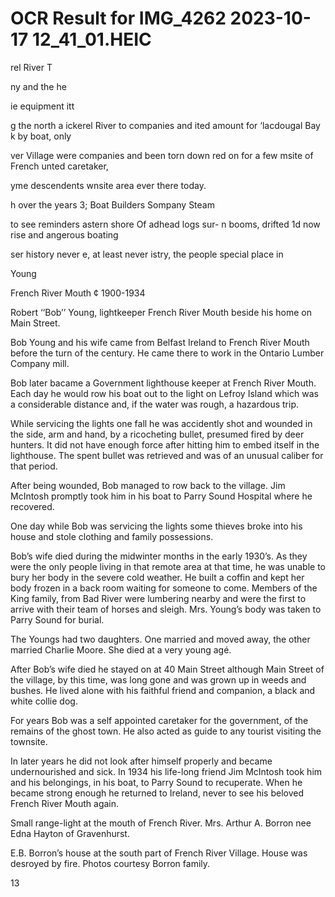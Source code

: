# OCR Result for IMG_4262 2023-10-17 12_41_01.HEIC

rel River T

ny and the he

ie equipment itt

g the north a
ickerel River to
companies and
ited amount for
‘lacdougal Bay
k by boat, only

ver Village were
companies and
been torn down
red on for a few
msite of French
unted caretaker,

yme descendents
wnsite area ever
there today.

h over the years
3; Boat Builders
Sompany Steam

to see reminders
astern shore Of
adhead logs sur-
n booms, drifted
1d now rise and
angerous boating

ser history never
e, at least never
istry, the people
special place in

Young

French River Mouth ¢ 1900-1934

Robert ‘‘Bob’’ Young, lightkeeper French River Mouth
beside his home on Main Street.

Bob Young and his wife came from Belfast Ireland to
French River Mouth before the turn of the century. He came
there to work in the Ontario Lumber Company mill.

Bob later bacame a Government lighthouse keeper at
French River Mouth. Each day he would row his boat out
to the light on Lefroy Island which was a considerable
distance and, if the water was rough, a hazardous trip.

While servicing the lights one fall he was accidently shot
and wounded in the side, arm and hand, by a ricocheting
bullet, presumed fired by deer hunters. It did not have
enough force after hitting him to embed itself in the
lighthouse. The spent bullet was retrieved and was of an
unusual caliber for that period.

After being wounded, Bob managed to row back to the
village. Jim McIntosh promptly took him in his boat to
Parry Sound Hospital where he recovered.

One day while Bob was servicing the lights some thieves
broke into his house and stole clothing and family
possessions.

Bob’s wife died during the midwinter months in the
early 1930’s. As they were the only people living in that
remote area at that time, he was unable to bury her body
in the severe cold weather. He built a coffin and kept her
body frozen in a back room waiting for someone to come.
Members of the King family, from Bad River were
lumbering nearby and were the first to arrive with their team
of horses and sleigh. Mrs. Young’s body was taken to Parry
Sound for burial.

The Youngs had two daughters. One married and moved
away, the other married Charlie Moore. She died at a very
young agé.

After Bob’s wife died he stayed on at 40 Main Street
although Main Street of the village, by this time, was long
gone and was grown up in weeds and bushes. He lived alone
with his faithful friend and companion, a black and white
collie dog.

For years Bob was a self appointed caretaker for the
government, of the remains of the ghost town. He also acted
as guide to any tourist visiting the townsite.

In later years he did not look after himself properly
and became undernourished and sick. In 1934 his life-long
friend Jim McIntosh took him and his belongings, in his
boat, to Parry Sound to recuperate. When he became strong
enough he returned to Ireland, never to see his beloved
French River Mouth again.

Small range-light at the mouth of French River. Mrs.
Arthur A. Borron nee Edna Hayton of Gravenhurst.

E.B. Borron’s house at the south part of French River
Village. House was desroyed by fire. Photos courtesy
Borron family.

13

